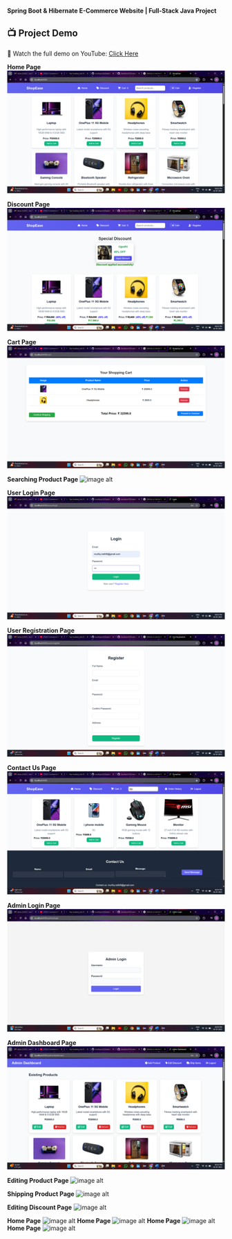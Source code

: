 **Spring Boot & Hibernate E-Commerce Website | Full-Stack Java Project**


## 📺 Project Demo  
🎥 Watch the full demo on YouTube: [Click Here](https://youtu.be/M9t8GLG5P0U?si=yT8UNC9AEBozxsf5)


**Home Page**
![image alt](https://github.com/murthyns18/E-Commerce-Web-Application-Using-SpringBoot-Hibernate-JSP-Java-MySQL/blob/fd4033d55959448c6f5f177a4db10a8e608b5db9/Home.png)



**Discount Page**
![image alt](https://github.com/murthyns18/E-Commerce-Web-Application-Using-SpringBoot-Hibernate-JSP-Java-MySQL/blob/e88235a562e5fe97f9471e120a1e513558c3aed4/Discount.png)



**Cart Page**
![image alt](https://github.com/murthyns18/E-Commerce-Web-Application-Using-SpringBoot-Hibernate-JSP-Java-MySQL/blob/16cac0e0c71b7430b5d10d03ca5fc89901188b99/Cart.png)



**Searching Product Page**
![image alt]()



**User Login Page**
![image alt](https://github.com/murthyns18/E-Commerce-Web-Application-Using-SpringBoot-Hibernate-JSP-Java-MySQL/blob/7aaf8a81fe7e5234bbb37668081dd4c0abd2a174/UserLogin.png)



**User Registration Page**
![image alt](https://github.com/murthyns18/E-Commerce-Web-Application-Using-SpringBoot-Hibernate-JSP-Java-MySQL/blob/7aaf8a81fe7e5234bbb37668081dd4c0abd2a174/Register.png)


**Contact Us Page**
![image alt](https://github.com/murthyns18/E-Commerce-Web-Application-Using-SpringBoot-Hibernate-JSP-Java-MySQL/blob/16cac0e0c71b7430b5d10d03ca5fc89901188b99/Contact%20Us.png)



**Admin Login Page**
![image alt](https://github.com/murthyns18/E-Commerce-Web-Application-Using-SpringBoot-Hibernate-JSP-Java-MySQL/blob/e88235a562e5fe97f9471e120a1e513558c3aed4/Admin%20Login.png)


**Admin Dashboard Page**
![image alt](https://github.com/murthyns18/E-Commerce-Web-Application-Using-SpringBoot-Hibernate-JSP-Java-MySQL/blob/e88235a562e5fe97f9471e120a1e513558c3aed4/Admin%20Dashboard.png)


**Editing Product Page**
![image alt]()


**Shipping Product Page**
![image alt]()


**Editing Discount Page**
![image alt]()



**Home Page**
![image alt]()
**Home Page**
![image alt]()
**Home Page**
![image alt]()
**Home Page**
![image alt]()


